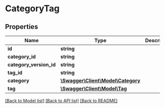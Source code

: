 # CategoryTag

## Properties
Name | Type | Description | Notes
------------ | ------------- | ------------- | -------------
**id** | **string** |  | [optional] 
**category_id** | **string** |  | 
**category_version_id** | **string** |  | [optional] 
**tag_id** | **string** |  | 
**category** | [**\Swagger\Client\Model\Category**](Category.md) |  | [optional] 
**tag** | [**\Swagger\Client\Model\Tag**](Tag.md) |  | [optional] 

[[Back to Model list]](../../README.md#documentation-for-models) [[Back to API list]](../../README.md#documentation-for-api-endpoints) [[Back to README]](../../README.md)

